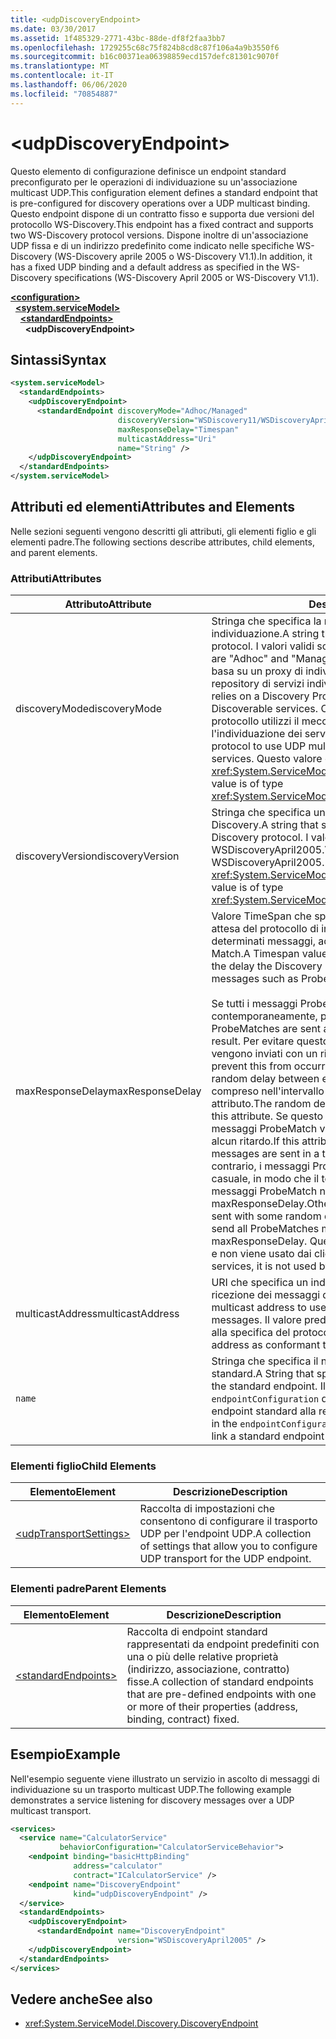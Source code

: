 ```yaml
---
title: <udpDiscoveryEndpoint>
ms.date: 03/30/2017
ms.assetid: 1f485329-2771-43bc-88de-df8f2faa3bb7
ms.openlocfilehash: 1729255c68c75f824b8cd8c87f106a4a9b3550f6
ms.sourcegitcommit: b16c00371ea06398859ecd157defc81301c9070f
ms.translationtype: MT
ms.contentlocale: it-IT
ms.lasthandoff: 06/06/2020
ms.locfileid: "70854887"
---
```

# \<udpDiscoveryEndpoint>
<span data-ttu-id="ac76f-101">Questo elemento di configurazione definisce un endpoint standard preconfigurato per le operazioni di individuazione su un'associazione multicast UDP.</span><span class="sxs-lookup"><span data-stu-id="ac76f-101">This configuration element defines a standard endpoint that is pre-configured for discovery operations over a UDP multicast binding.</span></span> <span data-ttu-id="ac76f-102">Questo endpoint dispone di un contratto fisso e supporta due versioni del protocollo WS-Discovery.</span><span class="sxs-lookup"><span data-stu-id="ac76f-102">This endpoint has a fixed contract and supports two WS-Discovery protocol versions.</span></span> <span data-ttu-id="ac76f-103">Dispone inoltre di un'associazione UDP fissa e di un indirizzo predefinito come indicato nelle specifiche WS-Discovery (WS-Discovery aprile 2005 o WS-Discovery V1.1).</span><span class="sxs-lookup"><span data-stu-id="ac76f-103">In addition, it has a fixed UDP binding and a default address as specified in the WS-Discovery specifications (WS-Discovery April 2005 or WS-Discovery V1.1).</span></span>  
  
[**\<configuration>**](../configuration-element.md)\
&nbsp;&nbsp;[**\<system.serviceModel>**](system-servicemodel.md)\
&nbsp;&nbsp;&nbsp;&nbsp;[**\<standardEndpoints>**](standardendpoints.md)\
&nbsp;&nbsp;&nbsp;&nbsp;&nbsp;&nbsp;**\<udpDiscoveryEndpoint>**  
  
## <a name="syntax"></a><span data-ttu-id="ac76f-104">Sintassi</span><span class="sxs-lookup"><span data-stu-id="ac76f-104">Syntax</span></span>  
  
```xml  
<system.serviceModel>
  <standardEndpoints>
    <udpDiscoveryEndpoint>
      <standardEndpoint discoveryMode="Adhoc/Managed"
                        discoveryVersion="WSDiscovery11/WSDiscoveryApril2005"
                        maxResponseDelay="Timespan"
                        multicastAddress="Uri"
                        name="String" />
    </udpDiscoveryEndpoint>
  </standardEndpoints>
</system.serviceModel>
```  
  
## <a name="attributes-and-elements"></a><span data-ttu-id="ac76f-105">Attributi ed elementi</span><span class="sxs-lookup"><span data-stu-id="ac76f-105">Attributes and Elements</span></span>  
 <span data-ttu-id="ac76f-106">Nelle sezioni seguenti vengono descritti gli attributi, gli elementi figlio e gli elementi padre.</span><span class="sxs-lookup"><span data-stu-id="ac76f-106">The following sections describe attributes, child elements, and parent elements.</span></span>  
  
### <a name="attributes"></a><span data-ttu-id="ac76f-107">Attributi</span><span class="sxs-lookup"><span data-stu-id="ac76f-107">Attributes</span></span>  
  
|<span data-ttu-id="ac76f-108">Attributo</span><span class="sxs-lookup"><span data-stu-id="ac76f-108">Attribute</span></span>|<span data-ttu-id="ac76f-109">Descrizione</span><span class="sxs-lookup"><span data-stu-id="ac76f-109">Description</span></span>|  
|---------------|-----------------|  
|<span data-ttu-id="ac76f-110">discoveryMode</span><span class="sxs-lookup"><span data-stu-id="ac76f-110">discoveryMode</span></span>|<span data-ttu-id="ac76f-111">Stringa che specifica la modalità del protocollo di individuazione.</span><span class="sxs-lookup"><span data-stu-id="ac76f-111">A string that specifies the mode of discovery protocol.</span></span> <span data-ttu-id="ac76f-112">I valori validi sono "Adhoc" e "Managed".</span><span class="sxs-lookup"><span data-stu-id="ac76f-112">Valid values are "Adhoc" and "Managed".</span></span> <span data-ttu-id="ac76f-113">Nella modalità gestita il protocollo si basa su un proxy di individuazione che viene usato come un repository di servizi individuabili.</span><span class="sxs-lookup"><span data-stu-id="ac76f-113">In managed mode the protocol relies on a Discovery Proxy, which acts as a repository of Discoverable services.</span></span> <span data-ttu-id="ac76f-114">Con la modalità Adhoc è necessario che il protocollo utilizzi il meccanismo multicast UDP per l'individuazione dei servizi disponibili.</span><span class="sxs-lookup"><span data-stu-id="ac76f-114">Adhoc mode requires the protocol to use UDP multicast mechanism to find available services.</span></span> <span data-ttu-id="ac76f-115">Questo valore è di tipo <xref:System.ServiceModel.Discovery.ServiceDiscoveryMode>.</span><span class="sxs-lookup"><span data-stu-id="ac76f-115">This value is of type <xref:System.ServiceModel.Discovery.ServiceDiscoveryMode>.</span></span>|  
|<span data-ttu-id="ac76f-116">discoveryVersion</span><span class="sxs-lookup"><span data-stu-id="ac76f-116">discoveryVersion</span></span>|<span data-ttu-id="ac76f-117">Stringa che specifica una delle due versioni del protocollo WS-Discovery.</span><span class="sxs-lookup"><span data-stu-id="ac76f-117">A string that specifies one of the two versions of WS-Discovery protocol.</span></span> <span data-ttu-id="ac76f-118">I valori validi sono WSDiscovery11 e WSDiscoveryApril2005.</span><span class="sxs-lookup"><span data-stu-id="ac76f-118">Valid values are WSDiscovery11 and WSDiscoveryApril2005.</span></span> <span data-ttu-id="ac76f-119">Questo valore è di tipo <xref:System.ServiceModel.Discovery.DiscoveryVersion>.</span><span class="sxs-lookup"><span data-stu-id="ac76f-119">This value is of type <xref:System.ServiceModel.Discovery.DiscoveryVersion>.</span></span>|  
|<span data-ttu-id="ac76f-120">maxResponseDelay</span><span class="sxs-lookup"><span data-stu-id="ac76f-120">maxResponseDelay</span></span>|<span data-ttu-id="ac76f-121">Valore TimeSpan che specifica il valore massimo per il tempo di attesa del protocollo di individuazione prima dell'invio di determinati messaggi, ad esempio Probe Match o Resolve Match.</span><span class="sxs-lookup"><span data-stu-id="ac76f-121">A Timespan value that specifies the maximum value for the delay the Discovery protocol will wait before sending certain messages such as Probe Match or Resolve Match.</span></span><br /><br /> <span data-ttu-id="ac76f-122">Se tutti i messaggi ProbeMatch vengono inviati contemporaneamente, potrebbero verificarsi problemi di rete.</span><span class="sxs-lookup"><span data-stu-id="ac76f-122">If all ProbeMatches are sent at the same time, a network storm may result.</span></span> <span data-ttu-id="ac76f-123">Per evitare questo problema, i messaggi ProbeMatch vengono inviati con un ritardo casuale tra ogni ProbeMatch.</span><span class="sxs-lookup"><span data-stu-id="ac76f-123">To prevent this from occurring, ProbeMatches are sent with a random delay between each ProbeMatch.</span></span> <span data-ttu-id="ac76f-124">Il ritardo casuale è compreso nell'intervallo tra 0 e il valore impostato da questo attributo.</span><span class="sxs-lookup"><span data-stu-id="ac76f-124">The random delay is in the range of 0 to the value set by this attribute.</span></span> <span data-ttu-id="ac76f-125">Se questo attributo viene impostato su 0, i messaggi ProbeMatch vengono inviati in un ciclo breve senza alcun ritardo.</span><span class="sxs-lookup"><span data-stu-id="ac76f-125">If this attribute is set to 0, then the ProbeMatches messages are sent in a tight loop without any delay.</span></span> <span data-ttu-id="ac76f-126">In caso contrario, i messaggi ProbeMatch vengono inviati con un ritardo casuale, in modo che il tempo totale richiesto per l'invio di tutti i messaggi ProbeMatch non superi il valore di maxResponseDelay.</span><span class="sxs-lookup"><span data-stu-id="ac76f-126">Otherwise, the ProbeMatches messages are sent with some random delay such that the total time taken to send all ProbeMatches messages does not exceed the maxResponseDelay.</span></span> <span data-ttu-id="ac76f-127">Questo valore è importante solo per i servizi e non viene usato dai client.</span><span class="sxs-lookup"><span data-stu-id="ac76f-127">This value is only relevant for services, it is not used by clients.</span></span>|  
|<span data-ttu-id="ac76f-128">multicastAddress</span><span class="sxs-lookup"><span data-stu-id="ac76f-128">multicastAddress</span></span>|<span data-ttu-id="ac76f-129">URI che specifica un indirizzo multicast da usare per l'invio e la ricezione dei messaggi di individuazione.</span><span class="sxs-lookup"><span data-stu-id="ac76f-129">A Uri that specifies a multicast address to use for sending and receiving the discovery messages.</span></span> <span data-ttu-id="ac76f-130">Il valore predefinito è l'indirizzo multicast conforme alla specifica del protocollo.</span><span class="sxs-lookup"><span data-stu-id="ac76f-130">The default value is the multicast address as conformant to the protocol specification.</span></span>|  
|`name`|<span data-ttu-id="ac76f-131">Stringa che specifica il nome della configurazione dell'endpoint standard.</span><span class="sxs-lookup"><span data-stu-id="ac76f-131">A String that specifies the name of the configuration of the standard endpoint.</span></span> <span data-ttu-id="ac76f-132">Il nome viene usato nell'attributo `endpointConfiguration` dell'endpoint del servizio per collegare un endpoint standard alla relativa configurazione.</span><span class="sxs-lookup"><span data-stu-id="ac76f-132">The name is used in the `endpointConfiguration` attribute of the service endpoint to link a standard endpoint to its configuration.</span></span>|  
  
### <a name="child-elements"></a><span data-ttu-id="ac76f-133">Elementi figlio</span><span class="sxs-lookup"><span data-stu-id="ac76f-133">Child Elements</span></span>  
  
|<span data-ttu-id="ac76f-134">Elemento</span><span class="sxs-lookup"><span data-stu-id="ac76f-134">Element</span></span>|<span data-ttu-id="ac76f-135">Descrizione</span><span class="sxs-lookup"><span data-stu-id="ac76f-135">Description</span></span>|  
|-------------|-----------------|  
|[\<udpTransportSettings>](udptransportsettings.md)|<span data-ttu-id="ac76f-136">Raccolta di impostazioni che consentono di configurare il trasporto UDP per l'endpoint UDP.</span><span class="sxs-lookup"><span data-stu-id="ac76f-136">A collection of settings that allow you to configure UDP transport for the UDP endpoint.</span></span>|  
  
### <a name="parent-elements"></a><span data-ttu-id="ac76f-137">Elementi padre</span><span class="sxs-lookup"><span data-stu-id="ac76f-137">Parent Elements</span></span>  
  
|<span data-ttu-id="ac76f-138">Elemento</span><span class="sxs-lookup"><span data-stu-id="ac76f-138">Element</span></span>|<span data-ttu-id="ac76f-139">Descrizione</span><span class="sxs-lookup"><span data-stu-id="ac76f-139">Description</span></span>|  
|-------------|-----------------|  
|[\<standardEndpoints>](standardendpoints.md)|<span data-ttu-id="ac76f-140">Raccolta di endpoint standard rappresentati da endpoint predefiniti con una o più delle relative proprietà (indirizzo, associazione, contratto) fisse.</span><span class="sxs-lookup"><span data-stu-id="ac76f-140">A collection of standard endpoints that are pre-defined endpoints with one or more of their properties (address, binding, contract) fixed.</span></span>|  
  
## <a name="example"></a><span data-ttu-id="ac76f-141">Esempio</span><span class="sxs-lookup"><span data-stu-id="ac76f-141">Example</span></span>  
 <span data-ttu-id="ac76f-142">Nell'esempio seguente viene illustrato un servizio in ascolto di messaggi di individuazione su un trasporto multicast UDP.</span><span class="sxs-lookup"><span data-stu-id="ac76f-142">The following example demonstrates a service listening for discovery messages over a UDP multicast transport.</span></span>  
  
```xml  
<services>
  <service name="CalculatorService"
           behaviorConfiguration="CalculatorServiceBehavior">
    <endpoint binding="basicHttpBinding"
              address="calculator"
              contract="ICalculatorService" />
    <endpoint name="DiscoveryEndpoint"
              kind="udpDiscoveryEndpoint" />
  </service>
  <standardEndpoints>
    <udpDiscoveryEndpoint>
      <standardEndpoint name="DiscoveryEndpoint"
                        version="WSDiscoveryApril2005" />
    </udpDiscoveryEndpoint>
  </standardEndpoints>
</services>
```  
  
## <a name="see-also"></a><span data-ttu-id="ac76f-143">Vedere anche</span><span class="sxs-lookup"><span data-stu-id="ac76f-143">See also</span></span>

- <xref:System.ServiceModel.Discovery.DiscoveryEndpoint>
